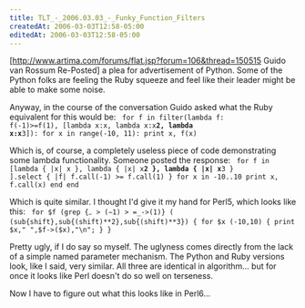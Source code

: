 ```yaml
---
title: TLT_-_2006.03.03_-_Funky_Function_Filters
createdAt: 2006-03-03T12:58-05:00
editedAt: 2006-03-03T12:58-05:00
---
```


[http://www.artima.com/forums/flat.jsp?forum=106&thread=150515 Guido van Rossum Re-Posted] a plea for advertisement of Python. Some of the Python folks are feeling the Ruby squeeze and feel like their leader might be able to make some noise.

Anyway, in the course of the conversation Guido asked what the Ruby equivalent for this would be:
<code>
for f in filter(lambda f: f(-1)>=f(1),
                [lambda x:x, lambda x:x**2, lambda x:x**3]):
    for x in range(-10, 11):
        print x, f(x)
</code>

Which is, of course, a completely useless piece of code demonstrating some lambda functionality. Someone posted the response:
<code>
for f in [lambda { |x| x }, lambda { |x| x**2 }, lambda { |x| x**3 }
         ].select { |f| f.call(-1) >= f.call(1) }
    for x in -10..10
        print x, f.call(x)
    end
end
</code>

Which is quite similar. I thought I'd give it my hand for Perl5, which looks like this:
<code>
for $f (grep {$_->(-1)>=$_->(1)} (
        (sub{shift},sub{(shift)**2},sub{(shift)**3}) {
  for $x (-10,10) {
    print $x," ",$f->($x),"\n";
  }
}
</code>

Pretty ugly, if I do say so myself. The uglyness comes directly from the lack of a simple named parameter mechanism. The Python and Ruby versions look, like I said, very similar. All three are identical in algorithm... but for once it looks like Perl doesn't do so well on terseness.

Now I have to figure out what this looks like in Perl6...

